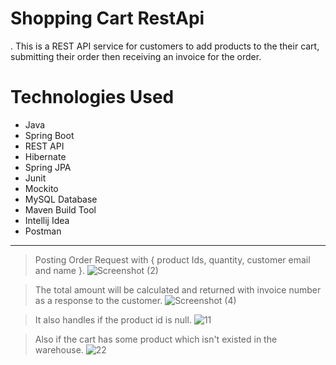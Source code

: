 # Shopping Cart RestApi

. This is a REST API service for customers to add products to the their cart, submitting their order then receiving an invoice for the order. 

# Technologies Used
* Java                                                                                                                                                      
* Spring Boot
* REST API
* Hibernate
* Spring JPA
* Junit
* Mockito
* MySQL Database
* Maven Build Tool
* Intellij Idea
* Postman

***

> Posting Order Request with { product Ids, quantity, customer email and name }.
![Screenshot (2)](https://user-images.githubusercontent.com/77440941/211189277-f4a3ee11-cb43-4f94-b7ab-46676478bf18.png)

> The total amount will be calculated and returned with invoice number as a response to the customer.
![Screenshot (4)](https://user-images.githubusercontent.com/77440941/211189363-cb88b0fe-af74-4209-994b-3bdb50bb7b93.png)


> It also handles if the product id is null.
![11](https://user-images.githubusercontent.com/77440941/212068401-02cc7d55-af69-499d-8601-9bda50664ac2.png)


> Also if the cart has some product which isn't existed in the warehouse.
![22](https://user-images.githubusercontent.com/77440941/212068854-a0e771e5-be4a-4a91-8cdf-e5cd74205a99.png)
